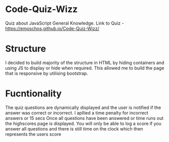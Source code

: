 # Code-Quiz-Wizz
Quiz about JavaScript General Knowledge.
Link to Quiz - https://emoschos.github.io/Code-Quiz-Wizz/

# Structure
I decided to build majority of the structure in HTML by hiding containers and using JS to display or hide when required.
This allowed me to build the page that is responsive by utilising bootstrap.  

# Fucntionality
The quiz questions are dynamically displayed and the user is notified if the answer was correct or incorrect.  I apllied a time penalty for incorrect answers or 15 secs
Once all questions have been answered or time runs out the highscores page is displayed.  You will only be able to log a score if you answer all questions and there is still time on the clock which then represents the users score
